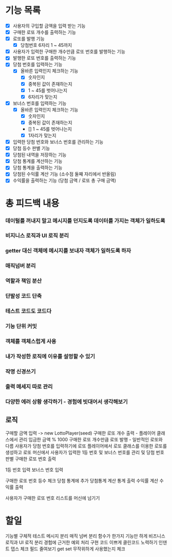 # 기능 목록
- [x] 사용자의 구입할 금액을 입력 받는 기능
- [x] 구매한 로또 개수를 출력하는 기능
- [x] 로또를 발행 기능 
    - [x] 당첨번호 6자리 1 ~ 45까지
- [x] 사용자가 입력한 구매한 개수만큼 로또 번호를 발행하는 기능
- [x] 발행한 로또 번호를 출력하는 기능
- [x] 당첨 번호를 입력하는 기능
    - [x] 올바른 입력인지 체크하는 기능
        - [x] 숫자인지
        - [x] 중복된 값이 존재하는지
        - [x] 1 ~ 45를 벗어나는지
        - [x] 6자리가 맞는지
- [x] 보너스 번호를 입력하는 기능
    - [x] 올바른 입력인지 체크하는 기능
        - [x] 숫자인지
        - [x] 중복된 값이 존재하는지
        - [] 1 ~ 45를 벗어나는지
        - [x] 1자리가 맞는지
- [x] 입력한 당첨 번호와 보너스 번호를 관리하는 기능 
- [x] 당첨 등수 판별 기능
- [x] 당첨된 내역을 저장하는 기능
- [x] 당첨 통계를 계산하는 기능
- [x] 당첨 통계을 출력하는 기능
- [x] 당첨된 수익률 계산 기능 (소수점 둘째 자리에서 반올림)
- [x] 수익률을 출력하는 기능 (당첨 금액 / 로또 총 구매 금액)

# 총 피드백 내용
### 데이털를 꺼내지 말고 메시지를 던지도록 데이터를 가지는 객체가 일하도록
### 비지니스 로직과 UI 로직 분리
### getter 대신 객체에 메시지를 보내자 객체가 일하도록 하자
### 매직넘버 분리
### 역할과 책임 분산 
### 단발성 코드 단축
### 테스트 코드도 코드다
### 기능 단위 커밋
### 객체를 객체스럽게 사용
### 내가 작성한 로직에 이유를 설멍할 수 있기
### 작명 신경쓰기
### 출력 메세지 따로 관리
### 다양한 에러 상황 생각하기 - 경험에 빗대어서 생각해보기


## 로직
구매할 금액 입력 -> new LottoPlayer(seed)
구매한 로또 개수 출력 - 플레이어 클래스에서 관리 입금한 금액 % 1000
구매한 로또 개수만큼 로또 발행 - 일반적인 로또와 다름 사용자가 당첨 번호를 입력하기에 로또 플레이어에서 로또 클래스를 이용한 로또를 생성하고 로또 머신에서 사용자가 입력한 1등 번호 및 보너스 번호를 관리 및 당첨 번호 판별
구매한 로또 번호 출력

1등 번호 입력
보너스 번호 입력

구매한 로또 번호 등수 체크
당첨 통계에 추가
당첨통계 계산
통계 출력
수익률 계산
수익률 출력

사용자가 구매한 로또 번호 리스트를 머신에 넘기기


# 할일
기능별 구체적 테스트
메시지 분리
매직 넘버 분리
함수가 한가지 기능만 하게
비즈니스 로직과 UI 로직 분리
경험에 근거한 예외 처리 구현
코드 이쁘게
클린코드 노력하기
인덴트 뎁스 체크
필드 줄여보기
get set 무작위하게 사용했는지 체크